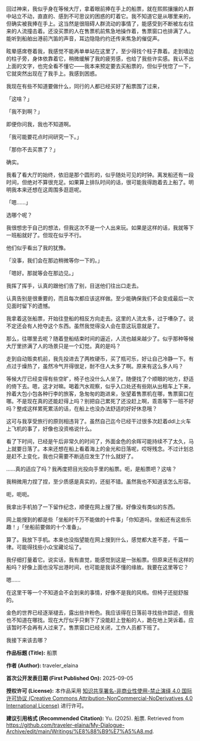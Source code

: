 
回过神来，我似乎身在等候大厅，拿着眼前捧在手上的船票，就在熙熙攘攘的人群中站立不动，直直的、感到不可思议的困惑的盯着它。我不知道它是从哪里来的，但确实被我捧在手上。这当然是很阻碍人群流动的事情了，能感受到不断被左右往来的人流撞击着。还没买票的人在售票机前焦急地操作着，售票窗口也排满了人。能听到船舶出港前汽笛的声音，耳边隐隐约约还传来焦急的催促声。

眩晕感席卷着我，我感觉不能再单单站在这里了，至少得找个柱子靠着。走到墙边的柱子旁，身体依靠着它，稍微缓解了我的疲劳感，也给了我些许实感。我认不出上面的文字，也完全看不懂它——我本来预定要去买船票的，但似乎恍惚了一下，它就突然出现在了我手上。我感到困惑。

我现在有些不知道要做什么，同行的人都已经买好了船票围了过来，

「这啥？」

「我不到啊？」

即便你问我，我也不知道啊。

「我可能要花点时间研究一下。」

「那你不去买票了？」

确实。

我看了看大厅的始终，依旧是那个圆形的，似乎随处可见的时钟。离发船还有一段时间，但绝对不算很充足。如果算上排队时间的话，很可能我得跑着去上船了。明明我本来还想在这周围多逛逛呢。

「嗯……」

选哪个呢？

我很想忠于自己的想法，但我这次不是一个人出来玩。如果是这样的话，我就等下一班船就好了。但现在似乎不行。

他们似乎看出了我的犹豫。

「没事，我们会在那边稍微等你一下的。」

「嗯好。那就等会在那边见。」

我挥了挥手，认真的跟他们告了别，目送他们往出口走去。

认真告别是很重要的，而且每次都应该这样做。至少能确保我们不会变成最后一次见面时留下的遗憾。

我拿着这张船票，开始往登船的相反方向走去。这里的人流太多，过于嘈杂了。说不定还会有人抢夺这个东西。虽然我觉得没人会在意这玩意就是了。

那么，往哪里去呢？随着登船结束时间的逼近，人流也越来越少了。似乎那种等候大厅里挤满了人的场景只是一个幻觉。真的是吗？

走到自动贩卖机前，我先投进去了两枚硬币，买了瓶可乐，好让自己冷静一下。有点过于燥热了，虽然冷气开得很足，耐不住人太多了啊。原来有这么多人吗？

等候大厅已经变得有些空旷，椅子也没什么人坐了。随便找了个顺眼的地方，舒适的倚下去。嗯，这才对嘛。喝着汽水观察，似乎入口处还有些刚从出租车上下来，拎着大包小包各种行李的旅客，急匆匆的跑进来，张望着售票机在哪，售票窗口在哪。不是现在真的还能赶得上吗？别把自己累死了还没赶上啊，乖乖等下一班不好吗？整成这样累死累活的话，在船上也没办法舒适的好好休息哦？

这可与我享受旅行的原则相违背了。虽然自己迄今已经干过很多次赶着ddl上火车上飞机的事了，好像也没资格说什么。

看了下时间，已经是午后非常久的时间了，外面金色的余晖可能持续不了太久，马上就要日落了。本来还想在船上看着海上的金光和日落呢，哎呀残念。不过计划总是赶不上变化，我也只需要不断适应发生了什么就好了。

……真的适应了吗？我再度把目光投向手里的船票。呃，是船票吧？这啥？

我稍微用力捏了捏，至少质感是真实的，还挺不错。虽然我也不知道该怎么形容。

呃，呃呃。

我拿出手机拍了一下留作纪念，顺便在网上搜了搜。好像没有类似的东西。

网上能搜到的都是些「坐船时千万不能做的十件事」「你知道吗，坐船还有这些乐趣！」「坐船前要做的十个准备」。

算了。我放下手机。本来也没指望能在网上搜到什么，感觉都大差不差，千篇一律。可能得找些小众宝藏论坛了。

我仔细打量着它。说实话，我有直觉，能感觉到这是一张船票。但原来还有这样的船吗？好像上面也没写出港时间，也可能是我读不懂的缘故。我要在这里等它？

嗯……

在这里干等一个不知道会不会到来的事情，好像不是我的风格。但椅子还挺舒服的。

金色的世界已经逐渐褪去，露出些许粉色。我应该得在日落前寻找些许踪迹，但我也不知道在哪找。现在大厅似乎只剩下了没能赶上登船的人，跪在地上哭诉着。应该暂时不会再有人过来了。售票窗口已经关闭，工作人员都下班了。

我接下来该去哪？

**作品标题 (Title):** 船票

**作者 (Author):** traveler_elaina

**首次公开发表日期 (First Published On):** 2025-09-05

**授权许可 (License):** 本作品采用 [知识共享署名-非商业性使用-禁止演绎 4.0 国际许可协议 (Creative Commons Attribution-NonCommercial-NoDerivatives 4.0 International License)](http://creativecommons.org/licenses/by-nc-nd/4.0/) 进行许可。

**建议引用格式 (Recommended Citation):** Yu. (2025). 船票. Retrieved from https://github.com/traveler-elaina/My-Dialogue-Archive/edit/main/Writings/%E8%88%B9%E7%A5%A8.md.
